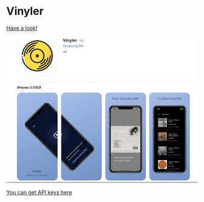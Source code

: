 # Vinyler

[Have a look!](https://apps.apple.com/us/app/vinyler/id1499248169?l=ko&ls=1)

![Vinyler](https://github.com/miiiiiin/Vinyler/blob/master/images/%EC%8A%A4%ED%81%AC%EB%A6%B0%EC%83%B7%202020-09-16%20%EC%98%A4%EC%A0%84%2011.33.07.png)

[You can get API keys here](https://www.discogs.com/developers)
